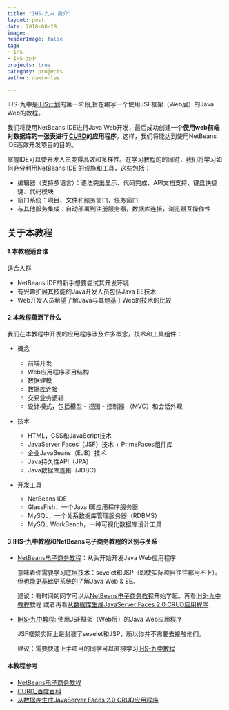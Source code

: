 ```yaml
---
title: "IHS-九中 简介"
layout: post
date: 2018-08-28
image: 
headerImage: false
tag:
- IHS
- IHS-九中
projects: true
category: projects
author: dawsonlee

---
```


  [1]: /IHS计划/
  [2]: https://baike.baidu.com/item/CURD/3031761 "CURD_百度百科"
  [3]: https://netbeans.org/kb/docs/javaee/ecommerce/intro.html "NetBeans电子商务教程"
  [4]: /IHS-九中-简介/
  [5]: https://netbeans.org/kb/docs/web/jsf20-crud.html "从数据库生成JavaServer Faces 2.0 CRUD应用程序"


IHS-九中是[IHS计划][1]的第一阶段,旨在编写一个使用JSF框架（Web层）的Java Web的教程。

我们将使用NetBeans IDE进行Java Web开发，最后成功创建一个**使用web前端对数据库的一张表进行
[CURD][2]的应用程序**。这样，我们将能达到使用NetBeans IDE高效开发项目的目的。

掌握IDE可以使开发人员变得高效和多样性。在学习教程的的同时，我们将学习如何充分利用NetBeans IDE
的设施和工具，这些包括：
    
* 编辑器（支持多语言）：语法突出显示、代码完成、API文档支持、键盘快捷键、代码模块
* 窗口系统：项目、文件和服务窗口，任务窗口
* 与其他服务集成：自动部署到注册服务器，数据库连接，浏览器互操作性

## 关于本教程

####  1.本教程适合谁

适合人群

* NetBeans IDE的新手想要尝试其开发环境
* 有兴趣扩展其技能的Java开发人员包括Java EE技术
* Web开发人员希望了解Java与其他基于Web的技术的比较

#### 2.本教程蕴涵了什么

我们在本教程中开发的应用程序涉及许多概念，技术和工具组件：

* 概念
    * 前端开发
    * Web应用程序项目结构
    * 数据建模
    * 数据库连接
    * 交易业务逻辑
    * 设计模式，包括模型 - 视图 - 控制器 （MVC）和会话外观

* 技术
    * HTML，CSS和JavaScript技术
    * JavaServer Faces（JSF）技术 + PrimeFaces组件库
    * 企业JavaBeans（EJB）技术
    * Java持久性API（JPA）
    * Java数据库连接（JDBC）

* 开发工具
    * NetBeans IDE
    * GlassFish，一个Java EE应用程序服务器
    * MySQL，一个关系数据库管理服务器（RDBMS）
    * MySQL WorkBench，一种可视化数据库设计工具

#### 3.IHS-九中教程和NetBeans电子商务教程的区别与关系

* [NetBeans电子商务教程][3]：从头开始开发Java Web应用程序

    意味着你需要学习底层技术：sevelet和JSP（即使实际项目往往都用不上）。
    但也能更基础更系统的了解Java Web & EE。

    建议：有时间的同学可以从[NetBeans电子商务教程][3]开始学起。再看[IHS-九中教程][4]教程
    或者再看[从数据库生成JavaServer Faces 2.0 CRUD应用程序][5]

* [IHS-九中教程][4]: 使用JSF框架（Web层）的Java Web应用程序

    JSF框架实际上是封装了sevelet和JSP，所以你并不需要去接触他们。

    建议：需要快速上手项目的同学可以直接学习[IHS-九中教程][4]

#### 本教程参考

* [NetBeans电子商务教程][3]
* [CURD_百度百科][2]
* [从数据库生成JavaServer Faces 2.0 CRUD应用程序][5]

